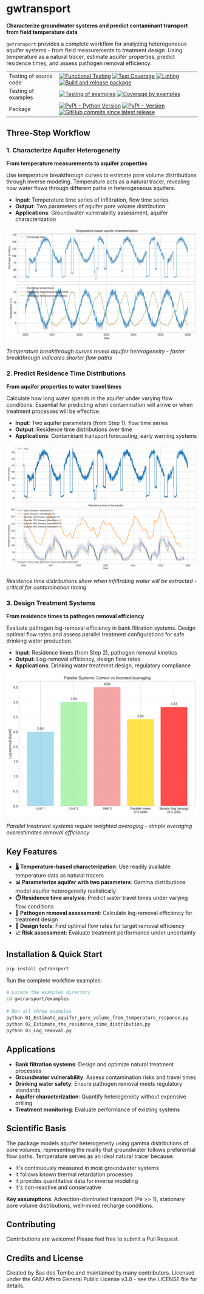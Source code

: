 # gwtransport

**Characterize groundwater systems and predict contaminant transport from field temperature data**

`gwtransport` provides a complete workflow for analyzing heterogeneous aquifer systems - from field measurements to treatment design. Using temperature as a natural tracer, estimate aquifer properties, predict residence times, and assess pathogen removal efficiency.

|                        |                                                                                                                                                                                                                                                                                                                                                                                                                                                                                                                                                                                                                                                                                                                                                              |
| ---------------------- | ------------------------------------------------------------------------------------------------------------------------------------------------------------------------------------------------------------------------------------------------------------------------------------------------------------------------------------------------------------------------------------------------------------------------------------------------------------------------------------------------------------------------------------------------------------------------------------------------------------------------------------------------------------------------------------------------------------------------------------------------------------ |
| Testing of source code | [![Functional Testing](https://github.com/gwtransport/gwtransport/actions/workflows/functional_testing.yml/badge.svg?branch=main)](https://github.com/gwtransport/gwtransport/actions/workflows/functional_testing.yml) [![Test Coverage](https://gwtransport.github.io/gwtransport/coverage-badge.svg)](https://gwtransport.github.io/gwtransport/htmlcov/) [![Linting](https://github.com/gwtransport/gwtransport/actions/workflows/linting.yml/badge.svg?branch=main)](https://github.com/gwtransport/gwtransport/actions/workflows/linting.yml) [![Build and release package](https://github.com/gwtransport/gwtransport/actions/workflows/release.yml/badge.svg?branch=main)](https://github.com/gwtransport/gwtransport/actions/workflows/release.yml) |
| Testing of examples    | [![Testing of examples](https://github.com/gwtransport/gwtransport/actions/workflows/examples_testing.yml/badge.svg?branch=main)](https://github.com/gwtransport/gwtransport/actions/workflows/examples_testing.yml) [![Coverage by examples](https://gwtransport.github.io/gwtransport/coverage_examples-badge.svg)](https://gwtransport.github.io/gwtransport/htmlcov_examples/)                                                                                                                                                                                                                                                                                                                                                                           |
| Package                | [![PyPI - Python Version](https://img.shields.io/pypi/pyversions/gwtransport.svg?logo=python&label=Python&logoColor=gold)](https://pypi.org/project/gwtransport/) [![PyPI - Version](https://img.shields.io/pypi/v/gwtransport.svg?logo=pypi&label=PyPI&logoColor=gold)](https://pypi.org/project/gwtransport/) [![GitHub commits since latest release](https://img.shields.io/github/commits-since/gwtransport/gwtransport/latest?logo=github&logoColor=lightgrey)](https://github.com/gwtransport/gwtransport/compare/)                                                                                                                                                                                                                                    |

## Three-Step Workflow

### 1. Characterize Aquifer Heterogeneity

**From temperature measurements to aquifer properties**

Use temperature breakthrough curves to estimate pore volume distributions through inverse modeling. Temperature acts as a natural tracer, revealing how water flows through different paths in heterogeneous aquifers.

- **Input**: Temperature time series of infiltration, flow time series
- **Output**: Two parameters of aquifer pore volume distribution
- **Applications**: Groundwater vulnerability assessment, aquifer characterization

![Temperature Response Analysis](examples/01_Temperature_response.png)

_Temperature breakthrough curves reveal aquifer heterogeneity - faster breakthrough indicates shorter flow paths_

### 2. Predict Residence Time Distributions

**From aquifer properties to water travel times**

Calculate how long water spends in the aquifer under varying flow conditions. Essential for predicting when contamination will arrive or when treatment processes will be effective.

- **Input**: Two aquifer parameters (from Step 1), flow time series
- **Output**: Residence time distributions over time
- **Applications**: Contaminant transport forecasting, early warning systems

![Residence Time Analysis](examples/02_Forward_residence_time.png)

_Residence time distributions show when infiltrating water will be extracted - critical for contamination timing_

### 3. Design Treatment Systems

**From residence times to pathogen removal efficiency**

Evaluate pathogen log-removal efficiency in bank filtration systems. Design optimal flow rates and assess parallel treatment configurations for safe drinking water production.

- **Input**: Residence times (from Step 2), pathogen removal kinetics
- **Output**: Log-removal efficiency, design flow rates
- **Applications**: Drinking water treatment design, regulatory compliance

![Log-Removal Analysis](examples/03_log_removal_analysis.png)

_Parallel treatment systems require weighted averaging - simple averaging overestimates removal efficiency_

## Key Features

- **🌡️ Temperature-based characterization**: Use readily available temperature data as natural tracers
- **📊 Parameterize aquifer with two parameters**: Gamma distributions model aquifer heterogeneity realistically
- **⏱️ Residence time analysis**: Predict water travel times under varying flow conditions
- **🦠 Pathogen removal assessment**: Calculate log-removal efficiency for treatment design
- **🔧 Design tools**: Find optimal flow rates for target removal efficiency
- **📈 Risk assessment**: Evaluate treatment performance under uncertainty

## Installation & Quick Start

```bash
pip install gwtransport
```

Run the complete workflow examples:

```bash
# Locate the examples directory
cd gwtransport/examples

# Run all three examples
python 01_Estimate_aquifer_pore_volume_from_temperature_response.py
python 02_Estimate_the_residence_time_distribution.py
python 03_Log_removal.py
```

## Applications

- **Bank filtration systems**: Design and optimize natural treatment processes
- **Groundwater vulnerability**: Assess contamination risks and travel times
- **Drinking water safety**: Ensure pathogen removal meets regulatory standards
- **Aquifer characterization**: Quantify heterogeneity without expensive drilling
- **Treatment monitoring**: Evaluate performance of existing systems

## Scientific Basis

The package models aquifer heterogeneity using gamma distributions of pore volumes, representing the reality that groundwater follows preferential flow paths. Temperature serves as an ideal natural tracer because:

- It's continuously measured in most groundwater systems
- It follows known thermal retardation processes
- It provides quantitative data for inverse modeling
- It's non-reactive and conservative

**Key assumptions**: Advection-dominated transport (Pe >> 1), stationary pore volume distributions, well-mixed recharge conditions.

## Contributing

Contributions are welcome! Please feel free to submit a Pull Request.

## Credits and License

Created by Bas des Tombe and maintained by many contributors. Licensed under the GNU Affero General Public License v3.0 - see the LICENSE file for details.
